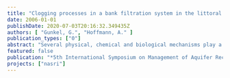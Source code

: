 ```yaml
---
title: "Clogging processes in a bank filtration system in the littoral zone of Lake Tegel (Germany)"
date: 2006-01-01
publishDate: 2020-07-03T20:16:32.349435Z
authors: [ "Gunkel, G.", "Hoffmann, A." ]
publication_types: ["0"]
abstract: "Several physical, chemical and biological mechanisms play a role in the clogging of sediment interstices regularly observed in sand filter and infiltration basin systems. Whereas the hyporheic zone has been the focus of many investigations, little is known about the lenitic limnic zone, which is typical in lowland areas with lakes and low flow rivers. One must assume that clogging is regulated by both the build-up and the input of particulate organic matter (POM). In the present study, we collected samples from the littoral zone of Lake Tegel, Berlin, Germany, to analyze relevant carbon turnover processes. High concentrations of POM were detected in the upper sediment layer, with 3.4% ds down to 20 centimeters depth. A very high biomass of interstitial algae was found in the first 5 cm of sediment (25 µg Chl a per cm–3); this was 1000 times higher than in the lake water. The pore system of the sediment was filled to about 50% with POM, and the algae volume comprised about 25 % of POM. Only low amounts of POM were transported from the lake water downwards into the interstices, and the transport of FPOM (a few centimeters per day) was much lower than the water flow (32–260 cm d–1). The DOC concentrations in lake water (~8 mg L–1) and interstitial water (~6 mg L–1) were determined by the in situ bioactivity of interstitial organisms in addition to DOC input from lake water."
featured: false
publication: "*5th International Symposium on Management of Aquifer Recharge / IHP-VI, Series on Groundwater*"
projects: ["nasri"]
---
```


